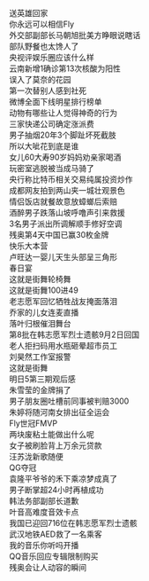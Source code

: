 送英雄回家  
你永远可以相信Fly  
外交部副部长马朝旭批美方睁眼说瞎话  
部队野餐也太馋人了  
央视评娱乐圈应该什么样  
云南新增1确诊第13次核酸为阳性  
误入了莫奈的花园  
第一次替别人感到社死  
微博全面下线明星排行榜单  
动物有哪些让人觉得神奇的行为  
三家快递公司确定涨派费  
男子抽烟20年3个脚趾坏死截肢  
所以大呲花到底是谁  
女儿60大寿90岁妈妈劝亲家喝酒  
玩密室逃脱被当成马骑了  
央行称比特币相关交易纯属投资炒作  
成都网友拍到两山夹一城壮观景色  
情侣饭店就餐故意放蟑螂后索赔  
酒醉男子跌落山坡呼噜声引来救援  
3名男子派出所调解顺手修好空调  
残奥第4天中国已赢30枚金牌  
快乐大本营  
卢旺达一婴儿天生头部呈三角形  
春日宴  
这就是街舞轮椅舞  
这就是街舞100进49  
老志愿军回忆牺牲战友掩面落泪  
乔家的儿女连麦直播  
落叶归根催泪舞台  
第8批在韩志愿军烈士遗骸9月2日回国  
老人拒扫码用水瓶砸晕超市员工  
刘昊然工作室报警  
这就是街舞  
明日5第三期观后感  
朱雪莹的金牌捐了  
男子朋友圈吐槽前同事被判赔3000  
朱婷将随河南女排出征全运会  
Fly世冠FMVP  
两块废粘土能做出什么呢  
女子被刷脸背上万余元贷款  
汪苏泷新歌随便  
QG夺冠  
袁隆平爷爷的禾下乘凉梦成真了  
男子断掌超24小时再植成功  
韩法务部副部长道歉  
叶音高难度音效卡点  
我国已迎回716位在韩志愿军烈士遗骸  
武汉地铁AED救了一名乘客  
我的音乐你听吗开播  
QQ音乐回应专辑限制购买  
残奥会让人动容的瞬间  
